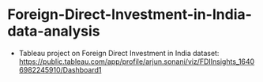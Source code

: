# Foreign-Direct-Investment-in-India-data-analysis

- Tableau project on Foreign Direct Investment in India dataset: https://public.tableau.com/app/profile/arjun.sonani/viz/FDIInsights_16406982245910/Dashboard1
